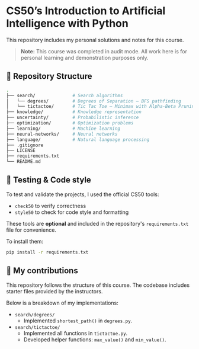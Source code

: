 # CS50’s Introduction to Artificial Intelligence with Python
This repository includes my personal solutions and notes for this course. 

> **Note:** This course was completed in audit mode. All work here is for personal learning and demonstration purposes only.

## 📁 Repository Structure

```bash
.
├── search/              # Search algorithms
│   └── degrees/         # Degrees of Separation – BFS pathfinding
│   └── tictactoe/       # Tic Tac Toe – Minimax with Alpha-Beta Pruning
├── knowledge/           # Knowledge representation
├── uncertainty/         # Probabilistic inference
├── optimization/        # Optimization problems
├── learning/            # Machine learning
├── neural-networks/     # Neural networks
├── language/            # Natural language processing
├── .gitignore
├── LICENSE
├── requirements.txt
└── README.md
```
## 🧪 Testing & Code style

To test and validate the projects, I used the official CS50 tools:  
- `check50` to verify correctness  
- `style50` to check for code style and formatting

These tools are **optional** and included in the repository's `requirements.txt` file for convenience.  

To install them:

```bash
pip install -r requirements.txt
```

## 🧠 My contributions

This repository follows the structure of this course. The codebase includes starter files provided by the instructors.

Below is a breakdown of my implementations:

- `search/degrees/`
  - Implemented `shortest_path()` in `degrees.py`.
- `search/tictactoe/`
  - Implemented all functions in `tictactoe.py`.
  - Developed helper functions: `max_value()` and `min_value()`.
